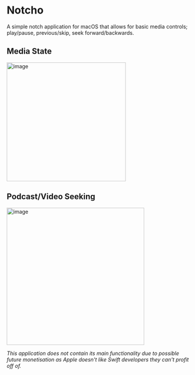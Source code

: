 # Notcho

A simple notch application for macOS that allows for basic media controls; play/pause, previous/skip, seek forward/backwards.

## Media State
<img width="323" alt="image" src="https://github.com/user-attachments/assets/62d0bc28-a480-40f7-a2d9-b6236531b68b" />

## Podcast/Video Seeking
<img width="373" alt="image" src="https://github.com/user-attachments/assets/bc95ba31-5010-4f51-8237-24f9dd553520" />

_This application does not contain its main functionality due to possible future monetisation as Apple doesn't like Swift developers they can't profit off of._
